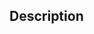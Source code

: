 ﻿<!-- svgReference := SVG_New_textArea ( svgObject ; text ; x ; y ; width ; height ; Font_Name ; Font_Size ; fontStyles ; fontAlignment ) -> svgObject (Text) -> text (Text) - String to write -> x (Real) - X position -> y (Real) - Y position -> width (Real) -> height (Real) -> Font_Name (Text) - Default is Time New Roman -> Font_Size (Long Integer) - Default is 12 pt -> fontStyles (Long Integer) - Default is standard -> fontAlignment (Long Integer) - Default is start (Left) <- svgReference (Text)-->## Description